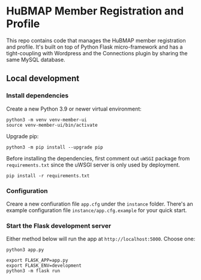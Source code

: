 # HuBMAP Member Registration and Profile

This repo contains code that manages the HuBMAP member registration and profile. It's built on top of Python Flask micro-framework and has a tight-coupling with Wordpress and the Connections plugin by sharing the same MySQL database.

## Local development

### Install dependencies

Create a new Python 3.9 or newer virtual environment:

````
python3 -m venv venv-member-ui
source venv-member-ui/bin/activate
````

Upgrade pip:

````
python3 -m pip install --upgrade pip
````

Before installing the dependencies, first comment out `uWSGI` package from `requirements.txt` since the uWSGI server is only used by deployment.

````
pip install -r requirements.txt
````

### Configuration

Creare a new confiuration file `app.cfg` under the `instance` folder. There's an example configuration file `instance/app.cfg.example` for your quick start.

### Start the Flask development server

Either method below will run the app at `http://localhost:5000`. Choose one:

````
python3 app.py
````

````
export FLASK_APP=app.py
export FLASK_ENV=development
python3 -m flask run
````

